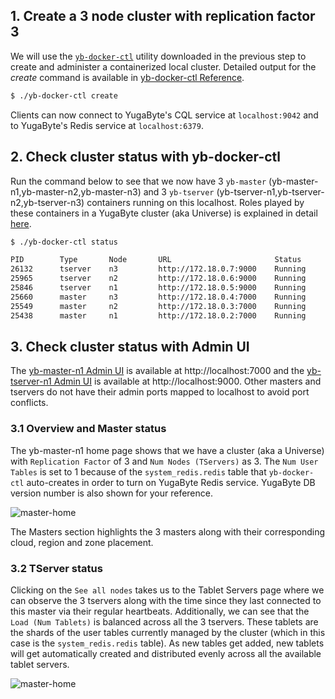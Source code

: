 ## 1. Create a 3 node cluster with replication factor 3 

We will use the [`yb-docker-ctl`]((/admin/yb-docker-ctl/)) utility downloaded in the previous step to create and administer a containerized local cluster. Detailed output for the *create* command is available in [yb-docker-ctl Reference](/admin/yb-docker-ctl/#create-cluster).

```sh
$ ./yb-docker-ctl create
```

Clients can now connect to YugaByte's CQL service at `localhost:9042` and to YugaByte's Redis service at  `localhost:6379`.

## 2. Check cluster status with yb-docker-ctl

Run the command below to see that we now have 3 `yb-master` (yb-master-n1,yb-master-n2,yb-master-n3) and 3 `yb-tserver` (yb-tserver-n1,yb-tserver-n2,yb-tserver-n3) containers running on this localhost. Roles played by these containers in a YugaByte cluster (aka Universe) is explained in detail [here](/architecture/concepts/universe/).

```sh
$ ./yb-docker-ctl status
```
```sh
PID        Type       Node       URL                       Status          Started At          
26132      tserver    n3         http://172.18.0.7:9000    Running         2017-10-20T17:54:54.99459154Z
25965      tserver    n2         http://172.18.0.6:9000    Running         2017-10-20T17:54:54.412377451Z
25846      tserver    n1         http://172.18.0.5:9000    Running         2017-10-20T17:54:53.806993683Z
25660      master     n3         http://172.18.0.4:7000    Running         2017-10-20T17:54:53.197652566Z
25549      master     n2         http://172.18.0.3:7000    Running         2017-10-20T17:54:52.640188158Z
25438      master     n1         http://172.18.0.2:7000    Running         2017-10-20T17:54:52.084772289Z
```


## 3. Check cluster status with Admin UI

The [yb-master-n1 Admin UI](/admin/yb-master/#admin-ui) is available at http://localhost:7000 and the [yb-tserver-n1 Admin UI](/admin/yb-tserver/#admin-ui) is available at http://localhost:9000. Other masters and tservers do not have their admin ports mapped to localhost to avoid port conflicts.

### 3.1 Overview and Master status

The yb-master-n1 home page shows that we have a cluster (aka a Universe) with `Replication Factor` of 3 and `Num Nodes (TServers)` as 3. The `Num User Tables` is set to 1 because of the `system_redis.redis` table that `yb-docker-ctl` auto-creates in order to turn on YugaByte Redis service. YugaByte DB version number is also shown for your reference. 

![master-home](/images/admin/master-home-docker.png)

The Masters section highlights the 3 masters along with their corresponding cloud, region and zone placement. 

### 3.2 TServer status

Clicking on the `See all nodes` takes us to the Tablet Servers page where we can observe the 3 tservers along with the time since they last connected to this master via their regular heartbeats. Additionally, we can see that the `Load (Num Tablets)` is balanced across all the 3 tservers. These tablets are the shards of the user tables currently managed by the cluster (which in this case is the `system_redis.redis` table). As new tables get added, new tablets will get automatically created and distributed evenly across all the available tablet servers.

![master-home](/images/admin/master-tservers-list-docker.png)

